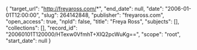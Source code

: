 {
  "target_url": "http://freyaross.com/*", 
  "end_date": null, 
  "date": "2006-01-01T12:00:00", 
  "slug": 264142848, 
  "publisher": "freyaross.com", 
  "open_access": true, 
  "npld": false, 
  "title": "Freya Ross", 
  "subjects": [], 
  "collections": [], 
  "record_id": "20060101T120000/HTexw0VfmhT+XIQ2pcWuKg==", 
  "scope": "root", 
  "start_date": null
}

